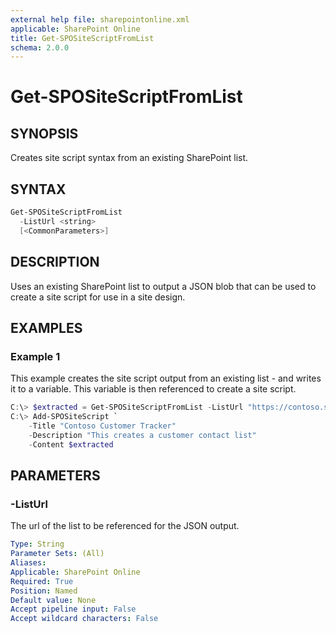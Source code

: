 ```yaml
---
external help file: sharepointonline.xml
applicable: SharePoint Online
title: Get-SPOSiteScriptFromList
schema: 2.0.0
---
```


# Get-SPOSiteScriptFromList

## SYNOPSIS

Creates site script syntax from an existing SharePoint list.

## SYNTAX

```powershell
Get-SPOSiteScriptFromList
  -ListUrl <string>
  [<CommonParameters>]
```

## DESCRIPTION

Uses an existing SharePoint list to output a JSON blob that can be used to create a site script for use in a site design. 

## EXAMPLES

### Example 1

This example creates the site script output from an existing list - and writes it to a variable. This variable is then referenced to create a site script.

```powershell
C:\> $extracted = Get-SPOSiteScriptFromList -ListUrl "https://contoso.sharepoint.com/sites/strategy/customer-contacts"
C:\> Add-SPOSiteScript `
    -Title "Contoso Customer Tracker"
    -Description "This creates a customer contact list"
    -Content $extracted
```

## PARAMETERS

### -ListUrl
The url of the list to be referenced for the JSON output.

```yaml
Type: String
Parameter Sets: (All)
Aliases: 
Applicable: SharePoint Online
Required: True
Position: Named
Default value: None
Accept pipeline input: False
Accept wildcard characters: False 
```
